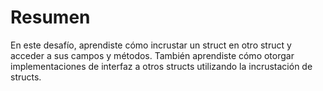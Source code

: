# Resumen

En este desafío, aprendiste cómo incrustar un struct en otro struct y acceder a sus campos y métodos. También aprendiste cómo otorgar implementaciones de interfaz a otros structs utilizando la incrustación de structs.
